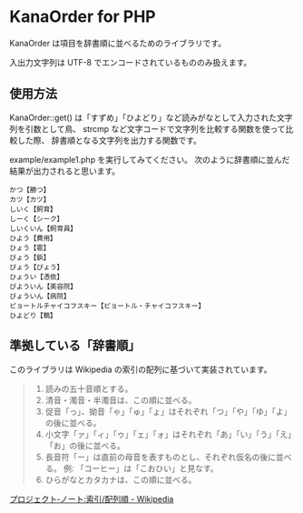 KanaOrder for PHP
================================================================

KanaOrder は項目を辞書順に並べるためのライブラリです。

入出力文字列は UTF-8 でエンコードされているもののみ扱えます。


使用方法
----------------------------------------------------------------

KanaOrder::get() は「すずめ」「ひよどり」など読みがなとして入力された文字列を引数として鳥、
strcmp など文字コードで文字列を比較する関数を使って比較した際、
辞書順となる文字列を出力する関数です。

example/example1.php を実行してみてください。
次のように辞書順に並んだ結果が出力されると思います。

```
かつ【勝つ】
カツ【カツ】
しいく【飼育】
しーく【シーク】
しいくいん【飼育員】
ひよう【費用】
ひょう【雹】
びょう【鋲】
ぴょう【ぴょう】
ひょうい【憑依】
びよういん【美容院】
びょういん【病院】
ピョートルチャイコフスキー【ピョートル・チャイコフスキー】
ひよどり【鵯】
```


準拠している「辞書順」
----------------------------------------------------------------

このライブラリは Wikipedia の索引の配列に基づいて実装されています。

> 1. 読みの五十音順とする。
> 2. 清音・濁音・半濁音は、この順に並べる。
> 3. 促音「っ」、拗音「ゃ」「ゅ」「ょ」はそれぞれ「つ」「や」「ゆ」「よ」の後に並べる。
> 4. 小文字「ァ」「ィ」「ゥ」「ェ」「ォ」はそれぞれ「あ」「い」「う」「え」「お」の後に並べる。
> 5. 長音符「ー」は直前の母音を表すものとし、それぞれ仮名の後に並べる。
>     例: 「コーヒー」は「こおひい」と見なす。
> 6. ひらがなとカタカナは、この順に並べる。

[プロジェクト‐ノート:索引/配列順 - Wikipedia](http://ja.wikipedia.org/wiki/%E3%83%97%E3%83%AD%E3%82%B8%E3%82%A7%E3%82%AF%E3%83%88%E2%80%90%E3%83%8E%E3%83%BC%E3%83%88:%E7%B4%A2%E5%BC%95/%E9%85%8D%E5%88%97%E9%A0%86)
